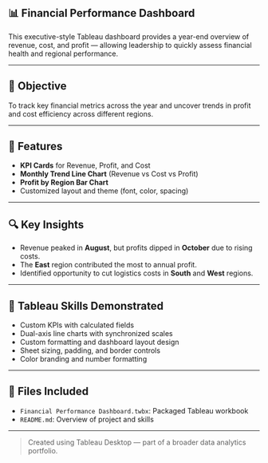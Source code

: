 ## 📊 Financial Performance Dashboard

This executive-style Tableau dashboard provides a year-end overview of revenue, cost, and profit — allowing leadership to quickly assess financial health and regional performance.

---

## 🎯 Objective
To track key financial metrics across the year and uncover trends in profit and cost efficiency across different regions.

---

## 📌 Features
- **KPI Cards** for Revenue, Profit, and Cost
- **Monthly Trend Line Chart** (Revenue vs Cost vs Profit)
- **Profit by Region Bar Chart**
- Customized layout and theme (font, color, spacing)

---

## 🔍 Key Insights
- Revenue peaked in **August**, but profits dipped in **October** due to rising costs.
- The **East** region contributed the most to annual profit.
- Identified opportunity to cut logistics costs in **South** and **West** regions.

---

## 🧠 Tableau Skills Demonstrated
- Custom KPIs with calculated fields
- Dual-axis line charts with synchronized scales
- Custom formatting and dashboard layout design
- Sheet sizing, padding, and border controls
- Color branding and number formatting

---

## 📁 Files Included
- `Financial Performance Dashboard.twbx`: Packaged Tableau workbook
- `README.md`: Overview of project and skills

---

> Created using Tableau Desktop — part of a broader data analytics portfolio.
